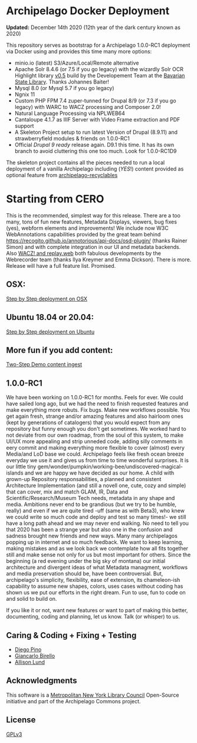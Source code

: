 # Archipelago Docker Deployment

**Updated:** December 14th 2020 (12th year of the dark century known as 2020)

This repository serves as bootstrap for a Archipelago 1.0.0-RC1 deployment via Docker using and provides this time many more options: 

- minio.io (latest) S3/Azure/Local/Remote alternative
- Apache Solr 8.4.6 (or 7.5 if you go legacy) with the wizardly Solr OCR Highlight library [v0.5](https://github.com/dbmdz/solr-ocrhighlighting/releases/tag/0.5.0) build by the Developement Team at the [Bavarian State Library](https://github.com/dbmdz). Thanks Johannes Baiter!
- Mysql 8.0 (or Mysql 5.7 if you go legacy)
- Ngnix 11
- Custom PHP FPM 7.4 zuper-tunned for Drupal 8/9 (or 7.3 if you go legacy) with WARC to WACZ processing and Composer 2.0!
- Natural Language Processing via NPLWEB64
- Cantaloupe 4.1.7 as IIIF Server with Video Frame extraction and PDF support
- A Skeleton Project setup to run latest Version of Drupal (8.9.11) and strawberryfield modules & friends on 1.0.0-RC1
- Official *Drupal 9 ready* release again. D9.1 this time. It has its own branch to avoid cluttering this one too much. Look for 1.0.0-RC1D9

The skeleton project contains all the pieces needed to run a local deployment of a vanilla Archipelago including (*YES*!) content provided as optional feature from [archipelago-recyclables](https://github.com/esmero/archipelago-recyclables)

# Starting from CERO

This is the recommended, simplest way for this release. There are a too many, tons of fun new features, Metadata Displays, viewers, bug fixes (yes), webform elements and improvements! We include now W3C WebAnnotations capabilities provided by the great team behind https://recogito.github.io/annotorious/api-docs/osd-plugin/ (thanks Rainer Simon) and with complete integration in our UI and metadata backends. Also [WACZ! and replay.web](https://github.com/webrecorder/replayweb.page) both fabulous developments by the Webrecorder team (thanks Ilya Kreymer and Emma Dickson). There is more. Release will have a full feature list. Promised.

## OSX: 

[Step by Step deployment on OSX](docs/osx.md)

## Ubuntu 18.04 or 20.04: 

[Step by Step deployment on Ubuntu](docs/ubuntu.md)

## More fun if you add content:
[Two-Step Demo content ingest](docs/democontent.md)

## 1.0.0-RC1

We have been working on 1.0.0-RC1 for months. Feels for ever. We could have sailed long ago, but we had the need to finish requested features and make everything more robuts. Fix bugs. Make new workflows possible. You get again fresh, strange and/or amazing features and also hairloom ones (kept by generations of catalogers) that you would expect from any repository but funny enough you don't get sometimes. We worked hard to not deviate from our own roadmap, from the soul of this system, to make UI/UX more appealing and strip unneded code, adding silly comments in eery commit and making everything more flexible to cover (almost) every Media/and LoD base we could. Archipelago feels like fresh ocean breeze everyday we use it and gives us from time to time wonderful surprises. It is our little tiny gem/wonder/pumpkin/working-bee/undiscovered-magical-islands and we are happy we have decided as our home. A child with grown-up Repository responsabilities, a planned and consistent Architecture Implementation (and still a novell one, cute, cozy and simple) that can cover, mix and match GLAM, IR, Data and Scientific/Research/Museum Tech needs, metadata in any shape and media. Ambitions never end to be grandious (but we try to be humble, really) and even if we are quite tired -uff (same as with Beta3), who knew we could write so much code and deploy and test so many times!- we still have a long path ahead and we may never end walking. No need to tell you that 2020 has been a strange year but also one in the confusion and sadness brought new friends and new ways. Many many archipelagos popping up in internet and so much feedback. We want to keep learning, making mistakes and as we look back we contemplate how all fits together still and make sense not only for us but most important for others. Since the beginning (a red evening under the big sky of montana) our initial architecture and divergent ideas of what Metadata managment, workflows and media preservation should be, have been controversial. But, archipelago's simplicity, flexibility, ease of extension, its chameleon-ish capability to assume new shapes, colors, uses cases without coding has shown us we put our efforts in the right dream. Fun to use, fun to code on and solid to build on. 

If you like it or not, want new features or want to part of making this better, documenting, coding and planning, let us know. Talk (or whisper) to us.

## Caring & Coding + Fixing + Testing

* [Diego Pino](https://github.com/DiegoPino)
* [Giancarlo Birello](https://github.com/giancarlobi)
* [Allison Lund](https://github.com/alliomeria)

## Acknowledgments

This software is a [Metropolitan New York Library Council](https://metro.org) Open-Source initiative and part of the Archipelago Commons project.

## License

[GPLv3](http://www.gnu.org/licenses/gpl-3.0.txt)
